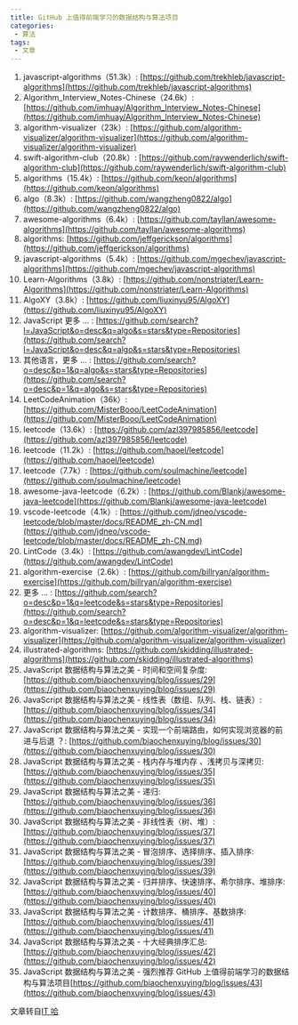 ```yaml
---
title: GitHub 上值得前端学习的数据结构与算法项目
categories:
 - 算法
tags:
 - 文章
---
```

1. javascript-algorithms（51.3k）: [https://github.com/trekhleb/javascript-algorithms](https://github.com/trekhleb/javascript-algorithms) 
2. Algorithm_Interview_Notes-Chinese（24.6k）: [https://github.com/imhuay/Algorithm_Interview_Notes-Chinese](https://github.com/imhuay/Algorithm_Interview_Notes-Chinese)
3. algorithm-visualizer（23k）: [https://github.com/algorithm-visualizer/algorithm-visualizer](https://github.com/algorithm-visualizer/algorithm-visualizer)
4. swift-algorithm-club（20.8k）: [https://github.com/raywenderlich/swift-algorithm-club](https://github.com/raywenderlich/swift-algorithm-club)
5. algorithms（15.4k）: [https://github.com/keon/algorithms](https://github.com/keon/algorithms)
6. algo（8.3k）: [https://github.com/wangzheng0822/algo](https://github.com/wangzheng0822/algo)
7. awesome-algorithms（6.4k）: [https://github.com/tayllan/awesome-algorithms](https://github.com/tayllan/awesome-algorithms)
8. algorithms: [https://github.com/jeffgerickson/algorithms](https://github.com/jeffgerickson/algorithms)
9. javascript-algorithms（5.4k）: [https://github.com/mgechev/javascript-algorithms](https://github.com/mgechev/javascript-algorithms)
10. Learn-Algorithms（3.8k）: [https://github.com/nonstriater/Learn-Algorithms](https://github.com/nonstriater/Learn-Algorithms)
11. AlgoXY（3.8k）: [https://github.com/liuxinyu95/AlgoXY](https://github.com/liuxinyu95/AlgoXY)
12. JavaScript 更多 ... : [https://github.com/search?l=JavaScript&o=desc&q=algo&s=stars&type=Repositories](https://github.com/search?l=JavaScript&o=desc&q=algo&s=stars&type=Repositories)
13. 其他语言，更多 ... : [https://github.com/search?o=desc&p=1&q=algo&s=stars&type=Repositories](https://github.com/search?o=desc&p=1&q=algo&s=stars&type=Repositories)
14. LeetCodeAnimation（36k）: [https://github.com/MisterBooo/LeetCodeAnimation](https://github.com/MisterBooo/LeetCodeAnimation)
15. leetcode（13.6k）: [https://github.com/azl397985856/leetcode](https://github.com/azl397985856/leetcode)
16. leetcode（11.2k）: [https://github.com/haoel/leetcode](https://github.com/haoel/leetcode)
17. leetcode（7.7k）: [https://github.com/soulmachine/leetcode](https://github.com/soulmachine/leetcode)
18. awesome-java-leetcode（6.2k）: [https://github.com/Blankj/awesome-java-leetcode](https://github.com/Blankj/awesome-java-leetcode)
19. vscode-leetcode（4.1k）: [https://github.com/jdneo/vscode-leetcode/blob/master/docs/README_zh-CN.md](https://github.com/jdneo/vscode-leetcode/blob/master/docs/README_zh-CN.md)
20. LintCode（3.4k）: [https://github.com/awangdev/LintCode](https://github.com/awangdev/LintCode)
21. algorithm-exercise（2.6k）: [https://github.com/billryan/algorithm-exercise](https://github.com/billryan/algorithm-exercise)
22. 更多 ... : [https://github.com/search?o=desc&p=1&q=leetcode&s=stars&type=Repositories](https://github.com/search?o=desc&p=1&q=leetcode&s=stars&type=Repositories)
23. algorithm-visualizer: [https://github.com/algorithm-visualizer/algorithm-visualizer](https://github.com/algorithm-visualizer/algorithm-visualizer)
24. illustrated-algorithms: [https://github.com/skidding/illustrated-algorithms](https://github.com/skidding/illustrated-algorithms)
25. JavaScript 数据结构与算法之美 - 时间和空间复杂度: [https://github.com/biaochenxuying/blog/issues/29](https://github.com/biaochenxuying/blog/issues/29)
26. JavaScript 数据结构与算法之美 - 线性表（数组、队列、栈、链表）: [https://github.com/biaochenxuying/blog/issues/34](https://github.com/biaochenxuying/blog/issues/34)
27. JavaScript 数据结构与算法之美 - 实现一个前端路由，如何实现浏览器的前进与后退 ？: [https://github.com/biaochenxuying/blog/issues/30](https://github.com/biaochenxuying/blog/issues/30)
28. JavaScript 数据结构与算法之美 - 栈内存与堆内存 、浅拷贝与深拷贝: [https://github.com/biaochenxuying/blog/issues/35](https://github.com/biaochenxuying/blog/issues/35)
29. JavaScript 数据结构与算法之美 - 递归: [https://github.com/biaochenxuying/blog/issues/36](https://github.com/biaochenxuying/blog/issues/36)
30. JavaScript 数据结构与算法之美 - 非线性表（树、堆）: [https://github.com/biaochenxuying/blog/issues/37](https://github.com/biaochenxuying/blog/issues/37)
31. JavaScript 数据结构与算法之美 - 冒泡排序、选择排序、插入排序: [https://github.com/biaochenxuying/blog/issues/39](https://github.com/biaochenxuying/blog/issues/39)
32. JavaScript 数据结构与算法之美 - 归并排序、快速排序、希尔排序、堆排序: [https://github.com/biaochenxuying/blog/issues/40](https://github.com/biaochenxuying/blog/issues/40)
33. JavaScript 数据结构与算法之美 - 计数排序、桶排序、基数排序: [https://github.com/biaochenxuying/blog/issues/41](https://github.com/biaochenxuying/blog/issues/41)
34. JavaScript 数据结构与算法之美 - 十大经典排序汇总: [https://github.com/biaochenxuying/blog/issues/42](https://github.com/biaochenxuying/blog/issues/42)
35. JavaScript 数据结构与算法之美 - 强烈推荐 GitHub 上值得前端学习的数据结构与算法项目[https://github.com/biaochenxuying/blog/issues/43](https://github.com/biaochenxuying/blog/issues/43)


文章转自[IT 哈](https://blog.csdn.net/qq_31967569/article/details/96968779?utm_term=%E6%95%B0%E6%8D%AE%E7%BB%93%E6%9E%84%E4%B8%8E%E7%AE%97%E6%B3%95%E4%B9%8B%E7%BE%8Egithub&utm_medium=distribute.pc_aggpage_search_result.none-task-blog-2~all~sobaiduweb~default-0-96968779&spm=3001.4430)
